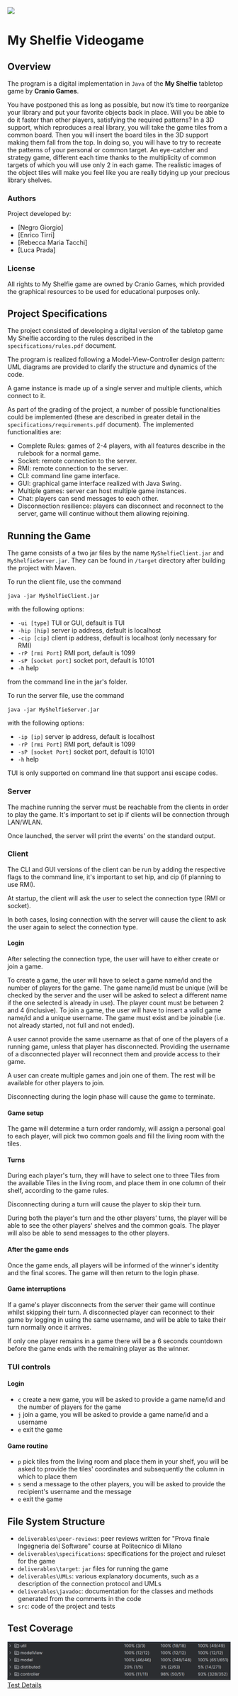 ![](https://cf.geekdo-images.com/Sgg2B7kxtx8fFXz_2mPefA__imagepage/img/3ZDZnXBpj4mkjFbkz388qvmJ13w=/fit-in/900x600/filters:no_upscale():strip_icc()/pic7193695.png)

# My Shelfie Videogame
## Overview
The program is a digital implementation in `Java` of the <b>My Shelfie</b> tabletop game by <b>Cranio Games</b>.

You have postponed this as long as possible, but now it’s time to reorganize your library and put your favorite objects back in place. Will you be able to do it faster than other players, satisfying the required patterns? In a 3D support, which reproduces a real library, you will take the game tiles from a common board. Then you will insert the board tiles in the 3D support making them fall from the top. In doing so, you will have to try to recreate the patterns of your personal or common target. An eye-catcher and strategy game, different each time thanks to the multiplicity of common targets of which you will use only 2 in each game. The realistic images of the object tiles will make you feel like you are really tidying up your precious library shelves.
### Authors
Project developed by:
- [Negro Giorgio]
- [Enrico Tirri]
- [Rebecca Maria Tacchi]
- [Luca Prada]

### License

All rights to My Shelfie game are owned by Cranio Games, which provided the graphical resources to be used for educational purposes only.

## Project Specifications
The project consisted of developing a digital version of the tabletop game My Shelfie according to the rules described in the `specifications/rules.pdf` document. 

The program is realized following a Model-View-Controller design pattern: UML diagrams are provided to clarify the structure and dynamics of the code.

A game instance is made up of a single server and multiple clients, which connect to it.

As part of the grading of the project, a number of possible functionalities could be implemented (these are described in greater detail in the `specifications/requirements.pdf` document). The implemented functionalities are:

- Complete Rules: games of 2-4 players, with all features describe in the rulebook for a normal game.
- Socket: remote connection to the server.
- RMI: remote connection to the server.
- CLI: command line game interface.
- GUI: graphical game interface realized with Java Swing.
- Multiple games: server can host multiple game instances.
- Chat: players can send messages to each other.
- Disconnection resilience: players can disconnect and reconnect to the server, game will continue without them allowing rejoining.

## Running the Game
The game consists of a two jar files by the name <code>MyShelfieClient.jar</code> and <code>MyShelfieServer.jar</code>. They can be found in <code>/target</code> directory after building the project with Maven. 

To run the  client file, use the command

<code>java -jar MyShelfieClient.jar</code>

with the following options:

- <code>-ui [type]</code> TUI or GUI, default is TUI
- <code>-hip [hip]</code> server ip address, default is localhost
- <code>-cip [cip]</code> client ip address, default is localhost (only necessary for RMI)
- <code>-rP [rmi Port]</code> RMI port, default is 1099
- <code>-sP [socket port]</code> socket port, default is 10101
- <code>-h</code> help

from the command line in the jar's folder.

To run the server file, use the command

<code>java -jar MyShelfieServer.jar</code>

with the following options:

- <code>-ip [ip]</code> server ip address, default is localhost
- <code>-rP [rmi Port]</code> RMI port, default is 1099
- <code>-sP [socket Port]</code> socket port, default is 10101
- <code>-h</code> help



TUI is only supported on command line that support ansi escape codes.

### Server

The machine running the server must be reachable from the clients in order to play the game. It's important to set ip if clients will be connection through LAN/WLAN.

Once launched, the server will print the events' on the standard output.

### Client

The CLI and GUI versions of the client can be run by adding the respective flags to the command line, it's important to set hip, and cip (if planning to use RMI).

At startup, the client will ask the user to select the connection type (RMI or socket).

In both cases, losing connection with the server will cause the client to ask the user again to select the connection type. 

#### Login

After selecting the connection type, the user will have to either create or join a game.

To create a game, the user will have to select a game name/id and the number of players for the game. The game name/id must be unique (will be checked by the server and the user will be asked to select a different name if the one selected is already in use). The player count must be between 2 and 4 (inclusive).
To join a game, the user will have to insert a valid game name/id and a unique username. The game must exist and be joinable (i.e. not already started, not full and not ended).

A user cannot provide the same username as that of one of the players of a running game, unless that player has disconnected.
Providing the username of a disconnected player will reconnect them and provide access to their game.

A user can create multiple games and join one of them. The rest will be available for other players to join.

Disconnecting during the login phase will cause the game to terminate.

#### Game setup

The game will determine a turn order randomly, will assign a personal goal to each player, will pick two common goals and fill the living room with the tiles.

#### Turns

During each player's turn, they will have to select one to three Tiles from the available Tiles in the living room, and place them in one column of their shelf, according to the game rules.

Disconnecting during a turn will cause the player to skip their turn.

During both the player's turn and the other players' turns, the player will be able to see the other players' shelves and the common goals. The player will also be able to send messages to the other players.

#### After the game ends

Once the game ends, all players will be informed of the winner's identity and the final scores.
The game will then return to the login phase.

#### Game interruptions

If a game's player disconnects from the server their game will continue whilst skipping their turn.
A disconnected player can reconnect to their game by logging in using the same username, and will be able to take their turn normally once it arrives.

If only one player remains in a game there will be a 6 seconds countdown before the game ends with the remaining player as the winner.

### TUI controls

#### Login
- <code>c</code> create a new game, you will be asked to provide a game name/id and the number of players for the game
- <code>j</code> join a game, you will be asked to provide a game name/id and a username
- <code>e</code> exit the game

#### Game routine
- <code>p</code> pick tiles from the living room and place them in your shelf, you will be asked to provide the tiles' coordinates and subsequently the column in which to place them
- <code>s</code> send a message to the other players, you will be asked to provide the recipient's username and the message
- <code>e</code> exit the game

## File System Structure

* `deliverables\peer-reviews`: peer reviews written for "Prova finale Ingegneria del Software" course at Politecnico di Milano
* `deliverables\specifications`: specifications for the project and ruleset for the game
* `deliverables\target`: `jar` files for running the game
* `deliverables\UMLs`: various explanatory documents, such as a description of the connection protocol and UMLs
* `deliverables\javadoc`: documentation for the classes and methods generated from the comments in the code
* `src`: code of the project and tests

## Test Coverage
![](deliverables/tests_coverage.png)
[Test Details](https://giorgionegro.github.io/ing-sw-2023-negro-tirri-tacchi-prada?token=B0AF313F257B7B54AE9FEA84F98162A3)
